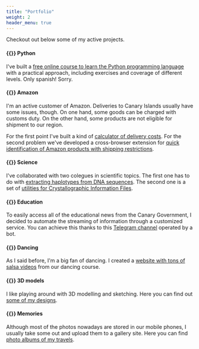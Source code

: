 ```yaml
---
title: "Portfolio"
weight: 2
header_menu: true
---
```


Checkout out below some of my active projects.

#### {{<lni class="python">}} Python

I've built a [free online course to learn the Python programming language](https://aprendepython.es/) with a practical approach, including exercises and coverage of different levels. Only spanish! Sorry.

#### {{<lni class="amazon">}} Amazon

I'm an active customer of Amazon. Deliveries to Canary Islands usually have some issues, though. On one hand, some goods can be charged with customs duty. On the other hand, some products are not eligible for shipment to our region.

For the first point I've built a kind of [calculator of delivery costs](https://ciap.sdelquin.me/). For the second problem we've developed a cross-browser extension for [quick identification of Amazon products with shipping restrictions](https://sendhereplz.com/).

#### {{<lni class="microscope">}} Science

I've collaborated with two colegues in scientific topics. The first one has to do with [extracting haplotypes from DNA sequences](https://haplosearch.com/). The second one is a set of [utilities for Crystallographic Information Files](https://cifutils.sdelquin.me/).

#### {{<lni class="bolt">}} Education

To easily access all of the educational news from the Canary Government, I decided to automate the streaming of information through a customized service. You can achieve this thanks to this [Telegram channel](https://t.me/educannews) operated by a bot.

#### {{<lni class="flags">}} Dancing

As I said before, I'm a big fan of dancing. I created a [website with tons of salsa videos](https://susikiu.es/) from our dancing course.

#### {{<lni class="codepen">}} 3D models

I like playing around with 3D modelling and sketching. Here you can find out [some of my designs](https://cad.sdelquin.me/).

#### {{<lni class="camera">}} Memories

Although most of the photos nowadays are stored in our mobile phones, I usually take some out and upload them to a gallery site. Here you can find [photo albums of my travels](https://pics.sdelquin.me/).
